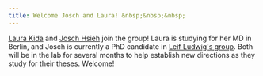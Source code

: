 ```yaml
---
title: Welcome Josch and Laura! &nbsp;&nbsp;&nbsp;
---
```


[Laura Kida](https://clareaulab.com/members/laura-kida.html) and
[Josch Hsieh](https://clareaulab.com/members/josch-hsieh.html)
join the group! Laura is studying for her MD in Berlin, and Josch is currently a PhD
candidate in [Leif Ludwig's group](https://www.mdc-berlin.de/ludwig).
Both will be in the lab for several months to help establish 
new directions as they study for their theses. Welcome! 
